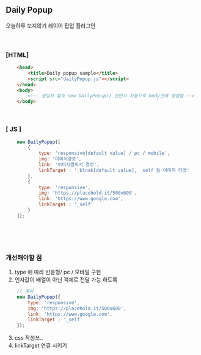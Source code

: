 ## Daily Popup
오늘하루 보지않기 레이어 팝업 플러그인
<br/><br/>
<br/>

### [HTML]

~~~html
    <head>
        <title>Daily popup sample</title>
        <script src="dailyPopup.js"></script>
    </head>
    <body>
        <!-- 생성자 함수 new DailyPopup() 선언시 자동으로 body안에 생성됨 -->
    </body>
~~~
<br/>

### [ JS ]
~~~js
    new DailyPopup([
        {
            type: 'responsive[default value] / pc / mobile',
            img: '이미지경로',
            link: '이미지클릭시 경로',
            linkTarget : '_blnak[default value], _self 등 이미지 타겟'
        },
        {
            type: 'responsive',
            img: 'https://placehold.it/500x600',
            link: 'https://www.google.com',
            linkTarget : '_self'
        }
    ]);
~~~

<br/><br/><br/>
### 개선해야할 점
1. type 에 따라 반응형/ pc / 모바일 구현
2. 인자값이 배열이 아닌 객체로 전달 가능 하도록
~~~js
    // 예시
    new DailyPopup({
        type: 'responsive',
        img: 'https://placehold.it/500x600',
        link: 'https://www.google.com',
        linkTarget : '_self'
    });
~~~
3. css 작성쓰..
4. linkTarget 연결 시키기

